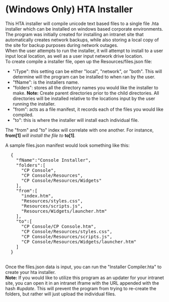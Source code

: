 # (Windows Only) HTA Installer
  This HTA installer will compile unicode text based files to a single file .hta installer which can be installed on windows based corporate environments. The program was initially created for installing an intranet site that automatically creates network backups, while also storing a local copy of the site for backup purposes during network outages.<br>
  When the user attempts to run the installer, it will attempt to install to a user input local location, as well as a user input network drive location. <br>
To create compile a installer file, open up the Resources/files.json file:
  <ul>
    <li>"iType": this setting can be either "local", "network", or "both". This will determine will the program can be installed to when ran by the user.</li>
    <li>"fName": is the installers name.</li>
    <li>"folders": stores all the directory names you would like the installer to make. <b>Note:</b> Create parent directories prior to the child directories. All directories will be installed relative to the locations input by the user running the installer.</li>
    <li>"from": acts as a file manifest, it records each of the files you would like compiled.</li>
    <li>"to": this is where the installer will install each individual file.</li>
  </ul>
The "from" and "to" index will correlate with one another. For instance, <b>from[1]</b> <i>will install the file to</i> <b>to[1]</b>. <br>

A sample files.json manifest would look something like this:
<pre>
  {
    "fName":"Console Installer",
    "folders":[
      "CP Console",
      "CP Console/Resources",
      "CP Console/Resources/Widgets"
    ],
    "from":[
      "index.htm",
      "Resources/styles.css",
      "Resources/scripts.js",
      "Resources/Widgets/launcher.htm"
    ],
    "to":[
      "CP Console/CP Console.htm",
      "CP Console/Resources/styles.css",
      "CP Console/Resources/scripts.js",
      "CP Console/Resources/Widgets/launcher.htm"
    ]
  }
  </pre>
  Once the files.json data is input, you can run the "Installer Compiler.hta" to create your hta installer.<br>
  <b>Note:</b> If you would like to utilize this program as an updater for your intranet site, you can open it in an intranet iframe with the URL appended with the hash <i>#update</i>. This will prevent the program from trying to re-create the folders, but rather will just upload the individual files. 
